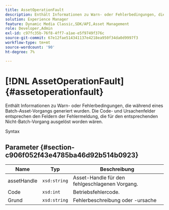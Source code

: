 ```yaml
---
title: AssetOperationFault
description: Enthält Informationen zu Warn- oder Fehlerbedingungen, die während eines Batch-Asset-Vorgangs generiert wurden. Die Code- und Ursachenfelder entsprechen den Feldern der Fehlermeldung, die für den entsprechenden Nicht-Batch-Vorgang ausgelöst worden wären.
solution: Experience Manager
feature: Dynamic Media Classic,SDK/API,Asset Management
role: Developer,Admin
exl-id: c97fc35b-76f8-4ff7-a1ae-e5f9749f376c
source-git-commit: 67e12fae514341137e4218ea950f34da0d9997f3
workflow-type: tm+mt
source-wordcount: '90'
ht-degree: 7%

---
```


# [!DNL AssetOperationFault]{#assetoperationfault}

Enthält Informationen zu Warn- oder Fehlerbedingungen, die während eines Batch-Asset-Vorgangs generiert wurden. Die Code- und Ursachenfelder entsprechen den Feldern der Fehlermeldung, die für den entsprechenden Nicht-Batch-Vorgang ausgelöst worden wären.

Syntax

## Parameter {#section-c906f052f43e4785ba46d92b514b0923}

| Name | Typ | Beschreibung |
|---|---|---|
| assetHandle | `xsd:string` | Asset-Handle für den fehlgeschlagenen Vorgang. |
| Code | `xsd:int` | Betriebsfehlercode. |
| Grund | `xsd:string` | Fehlerbeschreibung oder -ursache |
